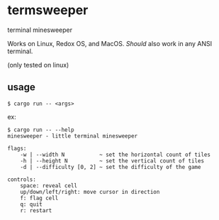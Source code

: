 # termsweeper

terminal minesweeper

Works on Linux, Redox OS, and MacOS. _Should_ also work in any ANSI terminal.

(only tested on linux)

## usage

`$ cargo run -- <args>`

ex:

```
$ cargo run -- --help
minesweeper - little terminal minesweeper

flags:
    -w | --width N           ~ set the horizontal count of tiles
    -h | --height N          ~ set the vertical count of tiles
    -d | --difficulty [0, 2] ~ set the difficulty of the game

controls:
    space: reveal cell
    up/down/left/right: move cursor in direction
    f: flag cell
    q: quit
    r: restart
```
